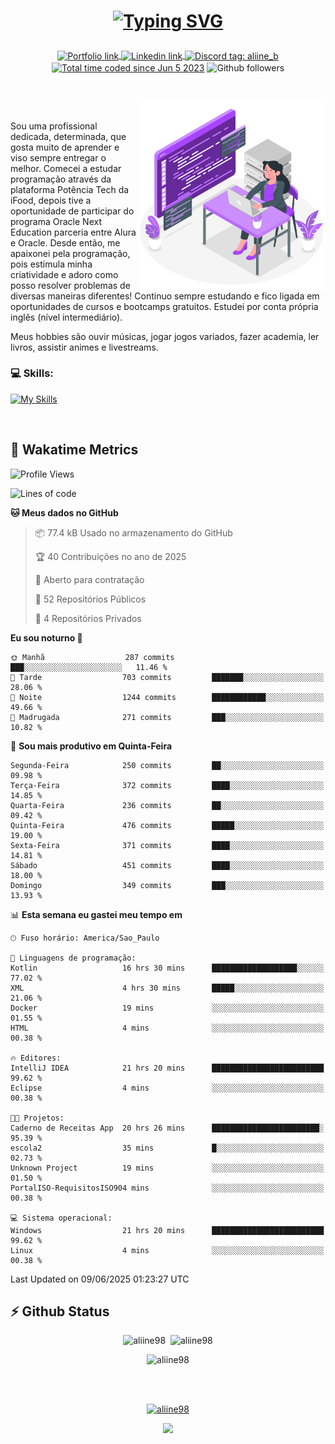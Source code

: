 # <p align = "center"><a href="https://git.io/typing-svg"><img src="https://readme-typing-svg.demolab.com?font=Space+Mono&size=28&pause=1000&duration=4000&color=8E58F7&vCenter=true&width=500&lines=%E2%9C%A8+Ol%C3%A1%2C+sou+Aline+Bevilacqua;%E2%9C%A8+Desenvolvedora+Web!" alt="Typing SVG" /></a></p>

<p align = "center">
    <a href="https://aliine98.github.io" target="_blank">
        <img alt="Portfolio link" align="center" src = "https://img.shields.io/badge/portfolio-8A2BE2?style=for-the-badge">
    </a>
    <a href="https://www.linkedin.com/in/aline-bevilacqua/" target="_blank">
        <img alt="Linkedin link" align="center" src = "https://img.shields.io/badge/LinkedIn-0077B5?style=for-the-badge&logo=linkedin&logoColor=white">
    </a>
    <a href="https://discord.com/" target="_blank">
        <img alt="Discord tag: aliine_b" align="center" src="https://img.shields.io/badge/-aliine__b-5865f2?style=flat-square&logo=Discord&logoColor=FFF" height="28">
    </a>
    <a href="https://wakatime.com/@aliine"><img src="https://wakatime.com/badge/user/d705bdc6-1244-4026-9380-8de8c1599f8d.svg?style=for-the-badge" alt="Total time coded since Jun 5 2023" align="center"/></a>
    <img alt="Github followers" align="center" src="https://img.shields.io/github/followers/Aliine98?style=for-the-badge&color=bf0f47&logo=github&logoColor=white">
</p><br>

<a href="https://storyset.com/"><img src="./assets/coding-amico.svg" width="300" align="right"></a>

<div align="left">
<br>

Sou uma profissional dedicada, determinada, que gosta muito de aprender e viso sempre entregar o melhor. Comecei a estudar programação através da plataforma Potência Tech da iFood, depois tive a oportunidade de participar do programa Oracle Next Education parceria entre Alura e Oracle. Desde então, me apaixonei pela programação, pois estimula minha criatividade e adoro como posso resolver problemas de diversas maneiras diferentes! Continuo sempre estudando e fico ligada em oportunidades de cursos e bootcamps gratuitos.
Estudei por conta própria inglês (nível intermediário).

Meus hobbies são ouvir músicas, jogar jogos variados, fazer academia, ler livros, assistir animes e livestreams.

### 💻 Skills:
[![My Skills](https://skillicons.dev/icons?i=html,css,js,java,tailwind,mysql,hibernate,ts,nuxt,firebase,express,mongo,kotlin,androidstudio&perline=5)](https://skillicons.dev)
</div>
<br>

## 🚀 Wakatime Metrics

<!--START_SECTION:waka-->
![Profile Views](http://img.shields.io/badge/Visualizac%C3%B5es%20do%20perfil-0-blue)

![Lines of code](https://img.shields.io/badge/Desde%20o%20Hello%20World%20eu%20escrevi-453.2%20thousand%20linhas%20de%20c%C3%B3digo-blue)

**🐱 Meus dados no GitHub** 

> 📦 77.4 kB Usado no armazenamento do GitHub 
 > 
> 🏆 40 Contribuições no ano de 2025
 > 
> 💼 Aberto para contratação
 > 
> 📜 52 Repositórios Públicos 
 > 
> 🔑 4 Repositórios Privados 
 > 
**Eu sou noturno 🦉** 

```text
🌞 Manhã                  287 commits         ███░░░░░░░░░░░░░░░░░░░░░░   11.46 % 
🌆 Tarde                  703 commits         ███████░░░░░░░░░░░░░░░░░░   28.06 % 
🌃 Noite                  1244 commits        ████████████░░░░░░░░░░░░░   49.66 % 
🌙 Madrugada              271 commits         ███░░░░░░░░░░░░░░░░░░░░░░   10.82 % 
```
📅 **Sou mais produtivo em Quinta-Feira** 

```text
Segunda-Feira            250 commits         ██░░░░░░░░░░░░░░░░░░░░░░░   09.98 % 
Terça-Feira              372 commits         ████░░░░░░░░░░░░░░░░░░░░░   14.85 % 
Quarta-Feira             236 commits         ██░░░░░░░░░░░░░░░░░░░░░░░   09.42 % 
Quinta-Feira             476 commits         █████░░░░░░░░░░░░░░░░░░░░   19.00 % 
Sexta-Feira              371 commits         ████░░░░░░░░░░░░░░░░░░░░░   14.81 % 
Sábado                   451 commits         ████░░░░░░░░░░░░░░░░░░░░░   18.00 % 
Domingo                  349 commits         ███░░░░░░░░░░░░░░░░░░░░░░   13.93 % 
```


📊 **Esta semana eu gastei meu tempo em** 

```text
🕑︎ Fuso horário: America/Sao_Paulo

💬 Linguagens de programação: 
Kotlin                   16 hrs 30 mins      ███████████████████░░░░░░   77.02 % 
XML                      4 hrs 30 mins       █████░░░░░░░░░░░░░░░░░░░░   21.06 % 
Docker                   19 mins             ░░░░░░░░░░░░░░░░░░░░░░░░░   01.55 % 
HTML                     4 mins              ░░░░░░░░░░░░░░░░░░░░░░░░░   00.38 % 

🔥 Editores: 
IntelliJ IDEA            21 hrs 20 mins      █████████████████████████   99.62 % 
Eclipse                  4 mins              ░░░░░░░░░░░░░░░░░░░░░░░░░   00.38 % 

🐱‍💻 Projetos: 
Caderno de Receitas App  20 hrs 26 mins      ████████████████████████░   95.39 % 
escola2                  35 mins             █░░░░░░░░░░░░░░░░░░░░░░░░   02.73 % 
Unknown Project          19 mins             ░░░░░░░░░░░░░░░░░░░░░░░░░   01.50 % 
PortalISO-RequisitosISO904 mins              ░░░░░░░░░░░░░░░░░░░░░░░░░   00.38 % 

💻 Sistema operacional: 
Windows                  21 hrs 20 mins      █████████████████████████   99.62 % 
Linux                    4 mins              ░░░░░░░░░░░░░░░░░░░░░░░░░   00.38 % 
```


 Last Updated on 09/06/2025 01:23:27 UTC
<!--END_SECTION:waka-->
 
## ⚡ Github Status

<p align="center"><img src="https://my-github-readme-stats-aliine98.vercel.app/api?username=aliine98&show_icons=true&locale=en&theme=radical" alt="aliine98" />&nbsp;&nbsp;<img src="https://my-github-readme-stats-aliine98.vercel.app/api/top-langs?username=aliine98&show_icons=true&locale=en&layout=compact&theme=radical&exclude_repo=my-github-readme-stats,my-github-readme-streak-stats,github-readme-streak-stats,ajax-com-js-puro&hide=c%2B%2B,cmake&langs_count=8" alt="aliine98" /></p>

<p align="center"><img src="https://my-github-readme-streak-stats.vercel.app?user=aliine98&theme=radical" alt="aliine98" /></p>

<br><br>
<p align="center"> <a href="https://github.com/ryo-ma/github-profile-trophy" target="_blank"><img src="https://github-profile-trophy.vercel.app/?username=aliine98&theme=radical&column=4" alt="aliine98" /></a> </p>

<p align="center"><img src="https://media4.giphy.com/media/C1bBFL2dMQxA4/giphy.gif?cid=ecf05e47z7xqxd7gboyuplq95r7v869x9bi8msk1upllpme2&ep=v1_gifs_search&rid=giphy.gif&ct=g" width="700"></p>
